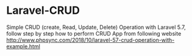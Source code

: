 # Laravel-CRUD
Simple CRUD (create, Read, Update, Delete) Operation with Laravel 5.7, follow step by step how to perform CRUD App from following website http://www.phpsync.com/2018/10/laravel-57-crud-operation-with-example.html
